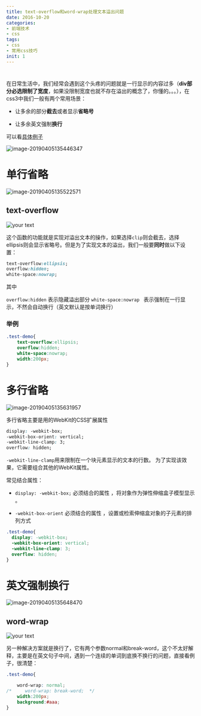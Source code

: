 ```yaml
---
title: text-overflow和word-wrap处理文本溢出问题
date: 2016-10-20
categories: 
- 前端技术
- css
tags: 
- css
- 常用css技巧
init: 1
---
```

# 


在日常生活中，我们经常会遇到这个头疼的问题就是一行显示的内容过多（**div部分必选限制了宽度**，如果没限制宽度也就不存在溢出的概念了，你懂的。。。），在css3中我们一般有两个常用场景：

- 让多余的部分**截去**或者显示**省略号**

- 让多余英文强制**换行**

可以看[具体例子](https://codepen.io/voidsky/pen/MRyXgg)

![image-20190405135446347](http://img.hksite.cn/2019-04-05-055446.png)

# 单行省略

![image-20190405135522571](http://img.hksite.cn/2019-04-05-055523.png)

## text-overflow

![your text](http://img.hksite.cn/1473772161542)

这个函数的功能就是实现对溢出文本的操作，如果选择`clip`则会截去，选择ellipsis则会显示省略号。但是为了实现文本的溢出，我们一般要**同时**做以下设置：

```css
text-overflow:ellipsis; 
overflow:hidden; 
white-space:nowrap; 
```

其中

`overflow:hidden`   表示隐藏溢出部分 
`white-space:nowrap ` 表示强制在一行显示，不然会自动换行（英文默认是按单词换行）

### 举例

```css
.test-demo{
    text-overflow:ellipsis; 
    overflow:hidden; 
    white-space:nowrap; 
    width:200px; 
}
```



# 多行省略

![image-20190405135631957](http://img.hksite.cn/2019-04-05-055632.png)

多行省略主要是用的WebKit的CSS扩展属性

```css
display: -webkit-box;
-webkit-box-orient: vertical;
-webkit-line-clamp: 3;
overflow: hidden;
```

`-webkit-line-clamp`用来限制在一个块元素显示的文本的行数。 为了实现该效果，它需要组合其他的WebKit属性。

常见结合属性：

- `display: -webkit-box;` 必须结合的属性 ，将对象作为弹性伸缩盒子模型显示 。

- `-webkit-box-orient` 必须结合的属性 ，设置或检索伸缩盒对象的子元素的排列方式 

```css
.test-demo{
  display: -webkit-box;
  -webkit-box-orient: vertical;
  -webkit-line-clamp: 3;
  overflow: hidden;	
}
```

# 英文强制换行

![image-20190405135648470](http://img.hksite.cn/2019-04-05-055649.png)

## word-wrap

![your text](http://img.hksite.cn/1473772253912)

另一种解决方案就是换行了，它有两个参数normal和break-word，这个不太好解释，主要是在英文句子中间，遇到一个连续的单词到底换不换行的问题，直接看例子，很清楚：

```css
.test-demo{

    word-wrap: normal; 
/*     word-wrap: break-word;  */
    width:200px; 
    background:#aaa;
}
```